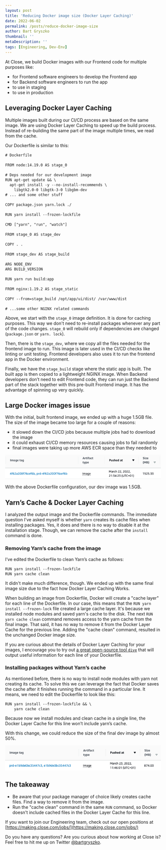 ```yaml
---
layout: post
title: 'Reducing Docker image size (Docker Layer Caching)'
date: 2022-06-02
permalink: /posts/reduce-docker-image-size
author: Bart Gryszko
thumbnail: ''
metaDescription: ''
tags: [Engineering, Dev-Env]
---
```


At Close, we build Docker images with our Frontend code for multiple purposes like:

- for Frontend software engineers to develop the Frontend app
- for Backend software engineers to run the app
- to use in staging
- to use in production

## Leveraging Docker Layer Caching

Multiple images built during our CI/CD process are based on the same image. We are using Docker Layer Caching to speed up the build process. Instead of re-building the same part of the image multiple times, we read from the cache.

Our Dockerfile is similar to this:

```docker
# Dockerfile

FROM node:14.19.0 AS stage_0

# Deps needed for our development image
RUN apt-get update && \
  apt-get install -y --no-install-recommends \
	libgtk2.0-0 libgtk-3-0 libgbm-dev
# ... and some other stuff

COPY package.json yarn.lock ./

RUN yarn install --frozen-lockfile

CMD ["yarn", "run", "watch"]

FROM stage_0 AS stage_dev

COPY . .

FROM stage_dev AS stage_build

ARG NODE_ENV
ARG BUILD_VERSION

RUN yarn run build:app

FROM nginx:1.19.2 AS stage_static

COPY --from=stage_build /opt/app/ui/dist/ /var/www/dist

# ...some other NGINX related commands
```

Above, we start with the `stage_0` image definition. It is done for caching purposes. This way we don't need to re-install packages whenever any part of the code changes. `stage_0` will rebuild only if dependencies are changed (`package.json` or `yarn. lock`).

Then, there is the `stage_dev`, where we copy all the files needed for the frontend image to run. This image is later used in the CI/CD checks like linting or unit testing. Frontend developers also uses it to run the frontend app in the Docker environment.

Finally, we have the `stage_build` stage where the static app is built. The built app is then copied to a lightweight NGINX image. When Backend developers don’t need to edit Frontend code, they can run just the Backend part of the stack together with this pre-built Frontend image. It has the advantage of spinning up very quickly.

## Large Docker images issue

With the initial, built frontend image, we ended up with a huge 1.5GB file. The size of the image became too large for a couple of reasons:

- it slowed down the CI/CD jobs because multiple jobs had to download the image
- it could exhaust CI/CD memory resources causing jobs to fail randomly
- final images were taking up more AWS ECR space than they needed to

![before.png](./before.png)

With the above Dockerfile configuration, our dev image was 1.5GB.

## Yarn’s Cache & Docker Layer Caching

I analyzed the output image and the Dockerfile commands. The immediate question I've asked myself is whether `yarn` creates its cache files when installing packages. Yes, it does and there is no way to disable it at the installation stage. Though, we can remove the cache after the `install` command is done. 

### Removing Yarn’s cache from the image

I’ve edited the Dockerfile to clean Yarn’s cache as follows:

```docker
RUN yarn install --frozen-lockfile
RUN yarn cache clean
```

It didn't make much difference, though. We ended up with the same final image size due to the fact how Docker Layer Caching Works.

When building an image from Dockerfile, Docker will create a "cache layer" for each line of the Dockerfile. In our case, this means that the `RUN yarn install --frozen-lock` file created a large cache layer. It's because we installed node modules and saved yarn's cache to the disk. The next  `RUN yarn cache clean` command removes access to the yarn cache from the final image. That said, it has no way to remove it from the Docker Layer Cache for the previous line. Adding the "cache clean" command, resulted in the unchanged Docker image size.

If you are curious about the details of Docker Layer Caching for your images, I encourage you to try out [a great open-source tool `dive`](https://github.com/wagoodman/dive) that will output useful information for each line of your Dockerfile.

### Installing packages without Yarn’s cache

As mentioned before, there is no way to install node modules with yarn not creating its cache. To solve this we can leverage the fact that Docker saves the cache after it finishes running the command in a particular line. It means, we need to edit the Dockerfile to look like this:

```docker
RUN yarn install --frozen-lockfile && \
	yarn cache clean
```

Because now we install modules and clean cache in a single line, the Docker Layer Cache for this line won’t include yarn’s cache.

With this change, we could reduce the size of the final dev image by almost 50%.

![after.png](./after.png)

## The takeaway

- Be aware that your package manager of choice likely creates cache files. Find a way to remove it from the image.
- Run the "cache clean" command in the same `RUN` command, so Docker doesn't include cached files in the Docker Layer Cache for this line.

If you want to join our Engineering team, check out our open positions at [https://making.close.com/jobs/](https://making.close.com/jobs/)

Do you have any questions? Are you curious about how working at Close is? Feel free to hit me up on Twitter [@bartgryszko](https://twitter.com/bartgryszko).
